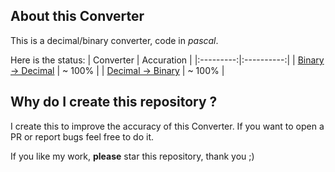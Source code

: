 ## About this Converter
This is a decimal/binary converter, code in _pascal_.

Here is the status:
| Converter | Accuration |
|:---------:|:----------:|
| [Binary -> Decimal](https://github.com/NguyenASang/Decimal-Binary_Converter/releases/download/v3.0.0/Binary_to_decimal.exe) | ~ 100% |
| [Decimal -> Binary](https://github.com/NguyenASang/Decimal-Binary_Converter/releases/download/v3.0.0/Decimal_to_binary.exe) | ~ 100% |

## Why do I create this repository ?
I create this to improve the accuracy of this Converter. If you want to open a PR or report bugs feel free to do it.

If you like my work, **please** star this repository, thank you ;)
